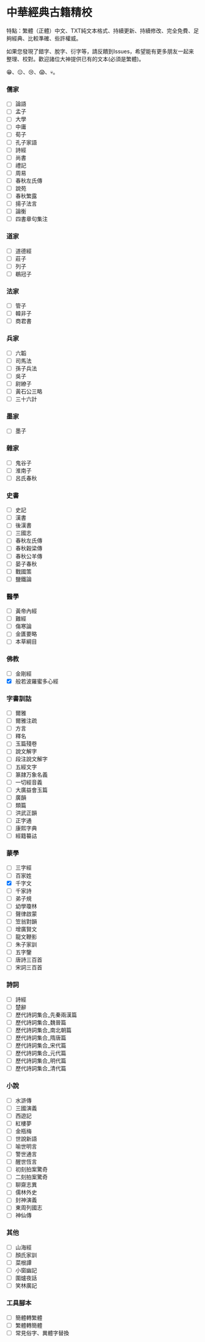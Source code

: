 # 中華經典古籍精校

特點：繁體（正體）中文、TXT純文本格式、持續更新、持續修改、完全免費、足夠經典、比較準確、些許權威。

如果您發現了錯字、脫字、衍字等，請反饋到Issues，希望能有更多朋友一起来整理、校對。歡迎諸位大神提供已有的文本(必須是繁體)。

😁、😑、😢、😱、💀。

### 儒家

- [ ] 論語
- [ ] 孟子
- [ ] 大學
- [ ] 中庸
- [ ] 荀子
- [ ] 孔子家語
- [ ] 詩經
- [ ] 尚書
- [ ] 禮記
- [ ] 周易
- [ ] 春秋左氏傳
- [ ] 說苑
- [ ] 春秋繁露
- [ ] 揚子法言
- [ ] 論衡
- [ ] 四書章句集注

### 道家

- [ ] 道德經
- [ ] 莊子 
- [ ] 列子
- [ ] 鶡冠子

### 法家

- [ ] 管子
- [ ] 韓非子
- [ ] 商君書

### 兵家

- [ ] 六韜
- [ ] 司馬法
- [ ] 孫子兵法
- [ ] 吳子
- [ ] 尉繚子
- [ ] 黃石公三略
- [ ] 三十六計

### 墨家

- [ ] 墨子

### 雜家

- [ ] 鬼谷子
- [ ] 淮南子
- [ ] 呂氏春秋

### 史書

- [ ] 史記
- [ ] 漢書
- [ ] 後漢書
- [ ] 三國志
- [ ] 春秋左氏傳
- [ ] 春秋穀梁傳
- [ ] 春秋公羊傳
- [ ] 晏子春秋
- [ ] 戰國策
- [ ] 鹽鐵論

### 醫學

- [ ] 黃帝內經
- [ ] 難經
- [ ] 傷寒論
- [ ] 金匱要略
- [ ] 本草綱目

### 佛教

- [ ] 金剛經
- [x] 般若波羅蜜多心經

### 字書訓詁

- [ ] 爾雅
- [ ] 爾雅注疏
- [ ] 方言
- [ ] 釋名
- [ ] 玉篇殘卷
- [ ] 說文解字
- [ ] 段注說文解字
- [ ] 五經文字
- [ ] 篆隷万象名義
- [ ] 一切經音義
- [ ] 大廣益會玉篇
- [ ] 廣韻
- [ ] 類篇
- [ ] 洪武正韻
- [ ] 正字通
- [ ] 康熙字典
- [ ] 經籍䉵詁

### 蒙學

- [ ] 三字經
- [ ] 百家姓
- [x] 千字文
- [ ] 千家詩
- [ ] 弟子規
- [ ] 幼學瓊林
- [ ] 聲律啟蒙
- [ ] 笠翁對韻
- [ ] 增廣賢文
- [ ] 龍文鞭影
- [ ] 朱子家訓
- [ ] 五字鑒
- [ ] 唐詩三百首
- [ ] 宋詞三百首

### 詩詞

- [ ] 詩經
- [ ] 楚辭
- [ ] 歷代詩詞集合_先秦兩漢篇
- [ ] 歷代詩詞集合_魏晉篇
- [ ] 歷代詩詞集合_南北朝篇
- [ ] 歷代詩詞集合_隋唐篇
- [ ] 歷代詩詞集合_宋代篇
- [ ] 歷代詩詞集合_元代篇
- [ ] 歷代詩詞集合_明代篇
- [ ] 歷代詩詞集合_清代篇

### 小說

- [ ] 水滸傳
- [ ] 三國演義
- [ ] 西遊記
- [ ] 紅樓夢
- [ ] 金瓶梅
- [ ] 世說新語
- [ ] 喻世明言
- [ ] 警世通言
- [ ] 醒世恆言
- [ ] 初刻拍案驚奇
- [ ] 二刻拍案驚奇
- [ ] 聊齋志異 
- [ ] 儒林外史 
- [ ] 封神演義 
- [ ] 東周列國志
- [ ] 神仙傳

### 其他

- [ ] 山海經
- [ ] 顏氏家訓
- [ ] 菜根譚
- [ ] 小窗幽記
- [ ] 圍爐夜話
- [ ] 笑林廣記

### 工具腳本

- [ ] 簡體轉繁體
- [ ] 繁體轉簡體
- [ ] 常見俗字、異體字替換
